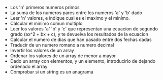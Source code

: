 - Los 'n' primeros numeros primos
- La suma de los numeros pares entre los numeros 'a' y 'b' dado
- Leer 'n' valores, e indique cual es el maximo y el minimo.
- Calcular el minimo comun multiplo
- Leer los valores 'a' 'b' y 'c' que representan una ecuacion de segundo grado (ax^2 + bx + c), y te devuelva los resultados de la ecuacion
- Calcular el numero de dias que han pasado entre dos fechas dadas
- Traducir de un numero romano a numero decimal
- Invertir los valores de un array
- Ordenar los valores de un array de menor a mayor
- Dado un array con elementos, y un elemento, introducirlo de dejando ordenado el array
- Comprobar si un string es un anagrama